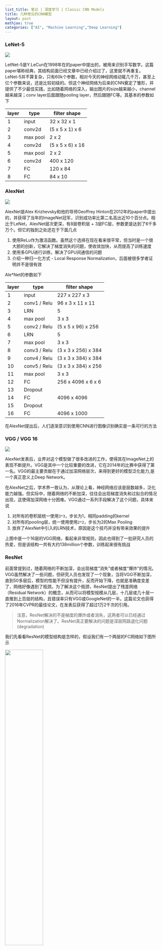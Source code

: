 ```yaml
---
list_title: 笔记 | 深度学习 | Classic CNN Models
title: 几种常见的CNN模型
layout: post
mathjax: true
categories: ["AI", "Machine Learning","Deep Learning"]
---
```


### LeNet-5

<img src="{{site.baseurl}}/assets/images/2018/03/dl-cnn-2-lenet5.png">

LetNet-5是Y.LeCun在1998年在的paper中提出的，被用来识别手写数字。这篇paper堪称经典，其结构前面已经文章中已经介绍过了，这里就不再重复。LeNet-5并不算复杂，只有60k个参数，相对今天的神经网络动辄几千万，甚至上亿个参数来说，还是比较初级的。但这个神经网络为后来的CNN奠定了雏形，并提供了不少最佳实践，比如随着网络的深入，输出图片的size越来越小，channel越来越深；conv layer后面跟随pooling layer，然后跟随FC等。其基本的参数如下

layer  | type | filter shape
-------| ---- | ---- 
1  | input | 32 x 32 x 1
2  | conv2d | (5 x 5 x 1) x 6
3  | max pool |  2 x 2
4  | conv2d | (5 x 5 x 6) x 16
5  | max pool |  2 x 2
6  | conv2d | 400 x 120
7  | FC | 120 x 84
8  | FC | 84 x 10

### AlexNet

<img src="{{site.baseurl}}/assets/images/2018/03/dl-cnn-2-alexnet.png">

AlexNet是Alex Krizhevsky和他的导师Geoffrey Hinton在2012年的paper中提出的，并获得了当年的ImageNet冠军，识别成功率比第二名高出近10个百分点。相比于LeNet，AlexNet层次更深，有8层卷积层 + 3层FC层，参数更是达到了6千多万个。但它的独到之处还在于下面几点

1. 使用ReLu作为激活函数。虽然这个选择在现在看来很平常，但当时是一个很大胆的创新，它解决了梯度消失的问题，使收敛加快，从而提高了训练速度
2. 使用多GPU进行训练，解决了GPU间通信的问题
3. 介绍一种归一化方式 - Local Response Normalization，后面被很多学者证明并不是很有效

Ale*Net的参数如下

layer  | type | filter shape
-------| ---- | ---- 
1  | input | 227 x 227 x 3
2  | conv1 / Relu | 96 x 3 x 11 x 11
3  | LRN | 5
4  | max pool |  3 x 3
5  | conv2 / Relu | (5 x 5 x 96) x 256
6  | LRN | 5
7  | max pool |  3 x 3
8  | conv3 / Relu | (3 x 3 x 256) x 384
9  | conv4 / Relu | (3 x 3 x 384) x 384
10  | conv5 / Relu | (3 x 3 x 384) x 256
11  | max pool |  3 x 3
12  | FC | 256 x 4096 x 6 x 6
13  | Dropout | 
14  | FC | 4096 x 4096
15  | Dropout | 
16  | FC | 4096 x 1000

在AlexNet提出后，人们逐渐意识到使用CNN进行图像识别确实是一条可行的方法

### VGG / VGG 16

<img src="{{site.baseurl}}/assets/images/2018/03/dl-cnn-2-vgg16.png">

AlexNet发表后，业界对这个模型做了很多改进的工作，使得其在ImageNet上的表现不断提升。VGG是其中一个比较重要的改进，它在2014年的比赛中获得了第一名。VGG的最主要贡献在于通过加深网络层次，来得到更好的模型泛化能力,是一个真正意义上Deep Network。

在AlexNet之后，学术界一致认为，从理论上看，神经网络应该是层数越多，泛化能力越强。但实际中，随着网络的不断加深，往往会出现梯度消失和过拟合的情况出现，这使得加深网络十分困难。VGG通过一系列手段解决了这个问题，具体来说

1. 对所有的卷积层统一使用`3*3`，步长为1，相同padding的kernel
2. 对所有的pooling层，统一使用使用`2*2`，步长为2的Max Pooling
3. 放弃了AlexNet中引入的LRN技术，原因是这个技巧并没有带来效果的提升

上图中是一个16层的VGG网络，看起来非常规则，因此也得到了一批研究人员的热爱，但是该结构一共有大约138million个参数，训练起来很有挑战

### ResNet

前面曾提到过，随着网络的不断加深，会出现梯度“消失”或者梯度“爆炸”的情况。VGG虽然解决了一些问题，但研究人员也发现了一个现象，当将VGG不断加深，直到50多层后，模型的性能不但没有提升，反而开始下降，也就是准确度变差了，网络好像遇到了瓶颈。为了解决这个瓶颈，ResNet提出了残差网络（Residual Network）的概念，从而可以将模型规模从几层，十几层或几十层一直推到上百层的结构，且错误率只有VGG或GoogleNet的一半。这篇论文也获得了2016年CVPR的最佳论文，在发表后获得了超过1万2千次的引用。

> 注意，ResNet解决的不是梯度的爆炸或者消失，这两者可以已经通过Normalization解决了。ResNet真正要解决的问题是深层网路退化问题 (degradation)

我们先看看ResNet的模型结构是怎样的，假设我们有一个两层的FC网络如下图所示

<img src="{{site.baseurl}}/assets/images/2018/03/dl-cnn-2-resnet-1.png" width="50%">

按照传统的NN求法，则有下面一些式子

$$
z^{[l+1]} = W^{[l+1]}a^{[l]} + b^{[l+1]} \\
a^{[l+1]} = g(z^{[l+1]}) \\
z^{[l+2]} = W^{[l+2]}a^{[l+1]} + b^{[l+2]} \\
a^{[l+2]} = g(z^{[l+2]}) \\
$$

也就是说，如果想要得到$a^{[l+2]}$，必须要经历上面4部求解过程。而Residual Network则直接将$a^{[l]}$作为Residual Block加入到了下一层网络的末尾，如下图所示

<img src="{{site.baseurl}}/assets/images/2018/03/dl-cnn-2-resnet-2.png">

则$a^{[l+2]}$变成了

$$
a^{[l+2]} = g(z^{[l+2]}+a^{[l]})
$$

推而广之，如果我们有一个下图中的"Plain Network"，我们可以将下面的layer两两形成一个Residual Block，进而组成了一个Residual Network

<img src="{{site.baseurl}}/assets/images/2018/03/dl-cnn-2-resnet-3.png">

咋看一下有些奇怪，为什么这种结构就能解决深层网络的退化问题呢? Andrew Ng在课程中对这个问题讲得不是很清楚。简单来说，深层网络在训练的过程中是有”损耗的“。论文中提到了所谓的恒等映射，即如果某一层神经网络的输出等于输入，我们称这一层为恒等变换。那么理论上来说，给一个浅层网络叠加上若干层恒等变换的layer，输出结果应该不会有变化，而实际结果却不是。这其实很好理解，对于神经网络的每个神经元，其activation函数是非线性的，会对输入做非线性变换，这个变换是不可逆的。从这个角度看，<mark>ResNet的初衷是让神经网络至少具备恒等映射的能力，以保证在堆叠网络的过程中不产生退化。</mark>

由于篇幅有限，这里不做过多的展开，感兴趣的可以去直接读论文。结论是，通过ResNet，我们可以将神经网络的层数扩展到100层以上，根据论文中的数据，作者们尝试了做多1202层的网络，最终发现在110层时能达到最优的结果。

### Inception Network

Inception Network也就是GoogLeNet，首次出现在2014年的ILSVRC比赛中，并获得冠军。这个版本是Inception Network的第一个版本，深度为22层和同时期的VCC相比性能差不多，但是参数却只有5M个参数，远远小于VGG。

Inception Network的基本思想是使用不同尺寸的卷积核提取图片信息，然后对这些信息进行融合，从而达到更好的提取图片特征的效果。具体来说，Inception网络中的重要概念是所谓的构建Inception Module，每个Module包含四部分，`1*1`卷积，`3*3`的卷积，`5*5`的卷积，`3*3`的pooling，以及最后对四部分的运算结果进行通道上组合，如下图所示。

<img src="{{site.baseurl}}/assets/images/2018/03/dl-cnn-2-inception-module.png" width="60%">

上面的Module如果不做优化，存在计算量过大的问题，以`5*5`的卷积为例，一次卷积要做大约120m次乘法，其原因在于融合之后的数据维度太高。

为了解决这个问题，需要引入`1*1`卷积的概念。所谓`1 * 1`卷积，顾名思义就是卷积核的尺寸为`1 * 1 * depth`，它的作用在于对数据的降维。在前面文章中可知，Pooling layer可以用来减少输数据水平和竖直尺寸，`1 * 1`的卷积可以帮我们减少输入数据的维度。

上面例子中，我们可以让一个`28 * 28 * 192`的数据先与一个`1 * 1 * 192`的卷积核进行卷积（16卷积核），将得到一个`28 * 28 * 16`的二维数据，再对这份数据进行 `5 * 5 * 16 `的卷积核卷积（32个卷积核），得到`28 * 28 * 32`的数据。经过上述处理后，计算量为12.4m，降到了原来的十分之一。

所谓的Inception网络就是若干个这些Module的级联，如下图所示

<img src="{{site.baseurl}}/assets/images/2018/03/dl-cnn-2-inception-network.png">

注意到图中矩形圈出的部分是一个分支，它可以用来观察对应layer的预测结果，以便观察最终结果是否overfitting

### MobileNet

MobileNet的核心在于使用Depthwise-separable convolution来减少运算量。对于一次普通的conv操作，其运算量如下图所示

<img src="{{site.baseurl}}/assets/images/2018/03/dl-cnn-2-mobilenet-1.png">

Depthwise-separable conv将卷积分成了两步

1. 使用Depthwise conv将每个channel和kernel分别做卷积
2. 使用一个1x1的Pointwise conv将上一步得到的中间结果进行卷积

<img src="{{site.baseurl}}/assets/images/2018/03/dl-cnn-2-mobilenet-2.png">

其中, Depthwise conv的计算量为

<img src="{{site.baseurl}}/assets/images/2018/03/dl-cnn-2-mobilenet-3.png">

Pointwise conv的计算量为

<img src="{{site.baseurl}}/assets/images/2018/03/dl-cnn-2-mobilenet-4.png">

对比计算量可知，在上面的例子中$n_c^{'} = 3$使用mobilenet减少了大约70%的计算量。Paper中给出的计算公式为

$$
p = \frac{n_c^{'}}{1} + \frac{f^{2}}{1}
$$

实际中，$n_c^{'}$一般很大，比如`512`，而$f$一般为3，大多数conv的kernel是3x3的。因此mobilenet的计算量大约为普通conv的十分之一

整个MobileNet的结构也非常的straitforward，它由13个(depthwise-conv + pointwise + conv)的block组成，然后是pooling, FC和softmax用来做classification。

### MobileNetv2

MobileNetv2在v1的基础上做了两点改进

1. 引入了Resnet的Residual Connection
2. 增加了Expansion的layer

<img src="{{site.baseurl}}/assets/images/2018/03/dl-cnn-2-mobilenet-5.png">

上面红色的block也叫做Bottleneck block，整个mobilenetv2的结构由17个bottleneck的block组成，followed by pooling, FC and Softmax for classification.

其中的第一个1x1 pointwise conv(a.k.a Expansion layer)将channel增加到18，最后一个1x1 pointwise conv将channel shrink到3

### Resources

- [LetNet5 - Gradient-based learning applied to document recognition](https://ieee*plore.ieee.org/document/726791)
- [AlexNet – ImageNet Classification with Deep Convolutional Neural Networks](https://papers.nips.cc/paper/4824-imagenet-classification-with-deep-convolutional-neural-networks)
- [VGG - Very Deep Convolutional Networks for Large-Scale Image Recognition](https://ar*iv.org/pdf/1409.1556.pdf)
- [ResNet - Deep Residual Learning for Image Recognition](https://ar*iv.org/pdf/1512.03385.pdf)
- [Going Deeper with Convolutions](https://static.googleusercontent.com/media/research.google.com/en//pubs/archive/43022.pdf)

